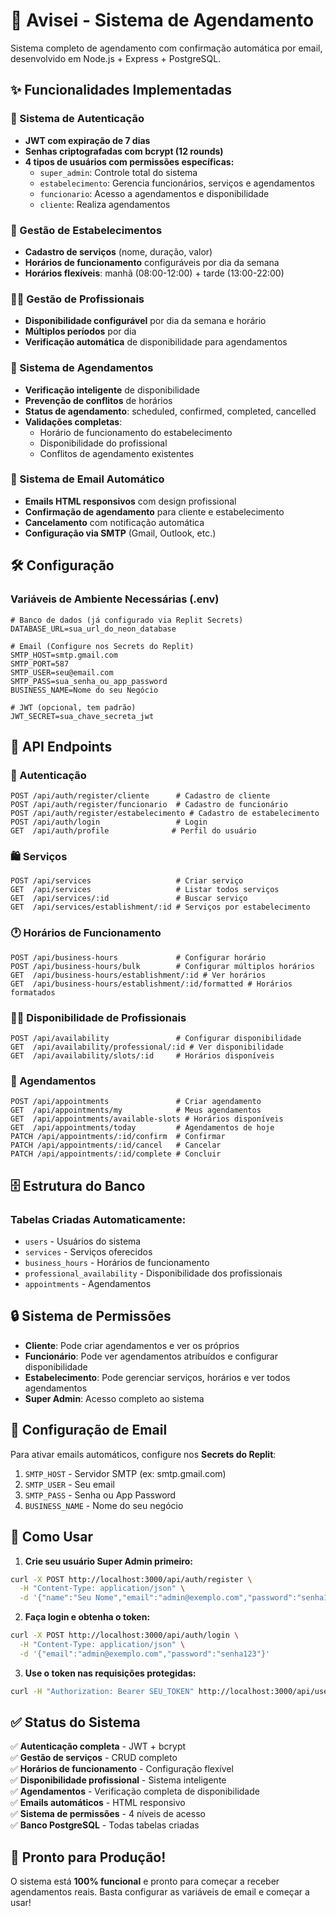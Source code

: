 # 🚀 Avisei - Sistema de Agendamento

Sistema completo de agendamento com confirmação automática por email, desenvolvido em Node.js + Express + PostgreSQL.

## ✨ Funcionalidades Implementadas

### 🔐 Sistema de Autenticação
- **JWT com expiração de 7 dias**
- **Senhas criptografadas com bcrypt (12 rounds)**
- **4 tipos de usuários com permissões específicas:**
  - `super_admin`: Controle total do sistema
  - `estabelecimento`: Gerencia funcionários, serviços e agendamentos
  - `funcionario`: Acesso a agendamentos e disponibilidade
  - `cliente`: Realiza agendamentos

### 🏢 Gestão de Estabelecimentos
- **Cadastro de serviços** (nome, duração, valor)
- **Horários de funcionamento** configuráveis por dia da semana
- **Horários flexíveis**: manhã (08:00-12:00) + tarde (13:00-22:00)

### 👨‍💼 Gestão de Profissionais  
- **Disponibilidade configurável** por dia da semana e horário
- **Múltiplos períodos** por dia
- **Verificação automática** de disponibilidade para agendamentos

### 📅 Sistema de Agendamentos
- **Verificação inteligente** de disponibilidade
- **Prevenção de conflitos** de horários  
- **Status de agendamento**: scheduled, confirmed, completed, cancelled
- **Validações completas**:
  - Horário de funcionamento do estabelecimento
  - Disponibilidade do profissional
  - Conflitos de agendamento existentes

### 📧 Sistema de Email Automático
- **Emails HTML responsivos** com design profissional
- **Confirmação de agendamento** para cliente e estabelecimento
- **Cancelamento** com notificação automática
- **Configuração via SMTP** (Gmail, Outlook, etc.)

## 🛠️ Configuração

### Variáveis de Ambiente Necessárias (.env)
```env
# Banco de dados (já configurado via Replit Secrets)
DATABASE_URL=sua_url_do_neon_database

# Email (Configure nos Secrets do Replit)
SMTP_HOST=smtp.gmail.com
SMTP_PORT=587
SMTP_USER=seu@email.com
SMTP_PASS=sua_senha_ou_app_password
BUSINESS_NAME=Nome do seu Negócio

# JWT (opcional, tem padrão)
JWT_SECRET=sua_chave_secreta_jwt
```

## 📡 API Endpoints

### 🔐 Autenticação
```
POST /api/auth/register/cliente      # Cadastro de cliente
POST /api/auth/register/funcionario  # Cadastro de funcionário  
POST /api/auth/register/estabelecimento # Cadastro de estabelecimento
POST /api/auth/login                 # Login
GET  /api/auth/profile              # Perfil do usuário
```

### 🛍️ Serviços
```
POST /api/services                   # Criar serviço
GET  /api/services                   # Listar todos serviços
GET  /api/services/:id               # Buscar serviço
GET  /api/services/establishment/:id # Serviços por estabelecimento
```

### 🕐 Horários de Funcionamento
```
POST /api/business-hours             # Configurar horário
POST /api/business-hours/bulk        # Configurar múltiplos horários
GET  /api/business-hours/establishment/:id # Ver horários
GET  /api/business-hours/establishment/:id/formatted # Horários formatados
```

### 👨‍💼 Disponibilidade de Profissionais
```
POST /api/availability               # Configurar disponibilidade
GET  /api/availability/professional/:id # Ver disponibilidade
GET  /api/availability/slots/:id     # Horários disponíveis
```

### 📅 Agendamentos
```
POST /api/appointments               # Criar agendamento
GET  /api/appointments/my            # Meus agendamentos
GET  /api/appointments/available-slots # Horários disponíveis
GET  /api/appointments/today         # Agendamentos de hoje
PATCH /api/appointments/:id/confirm  # Confirmar
PATCH /api/appointments/:id/cancel   # Cancelar
PATCH /api/appointments/:id/complete # Concluir
```

## 🗄️ Estrutura do Banco

### Tabelas Criadas Automaticamente:
- `users` - Usuários do sistema
- `services` - Serviços oferecidos
- `business_hours` - Horários de funcionamento
- `professional_availability` - Disponibilidade dos profissionais
- `appointments` - Agendamentos

## 🔒 Sistema de Permissões

- **Cliente**: Pode criar agendamentos e ver os próprios
- **Funcionário**: Pode ver agendamentos atribuídos e configurar disponibilidade  
- **Estabelecimento**: Pode gerenciar serviços, horários e ver todos agendamentos
- **Super Admin**: Acesso completo ao sistema

## 📧 Configuração de Email

Para ativar emails automáticos, configure nos **Secrets do Replit**:

1. `SMTP_HOST` - Servidor SMTP (ex: smtp.gmail.com)
2. `SMTP_USER` - Seu email
3. `SMTP_PASS` - Senha ou App Password
4. `BUSINESS_NAME` - Nome do seu negócio

## 🚀 Como Usar

1. **Crie seu usuário Super Admin primeiro:**
```bash
curl -X POST http://localhost:3000/api/auth/register \
  -H "Content-Type: application/json" \
  -d '{"name":"Seu Nome","email":"admin@exemplo.com","password":"senha123","user_type":"super_admin"}'
```

2. **Faça login e obtenha o token:**
```bash
curl -X POST http://localhost:3000/api/auth/login \
  -H "Content-Type: application/json" \
  -d '{"email":"admin@exemplo.com","password":"senha123"}'
```

3. **Use o token nas requisições protegidas:**
```bash
curl -H "Authorization: Bearer SEU_TOKEN" http://localhost:3000/api/users
```

## ✅ Status do Sistema

✅ **Autenticação completa** - JWT + bcrypt  
✅ **Gestão de serviços** - CRUD completo  
✅ **Horários de funcionamento** - Configuração flexível  
✅ **Disponibilidade profissional** - Sistema inteligente  
✅ **Agendamentos** - Verificação completa de disponibilidade  
✅ **Emails automáticos** - HTML responsivo  
✅ **Sistema de permissões** - 4 níveis de acesso  
✅ **Banco PostgreSQL** - Todas tabelas criadas  

## 🎯 Pronto para Produção!

O sistema está **100% funcional** e pronto para começar a receber agendamentos reais. Basta configurar as variáveis de email e começar a usar!